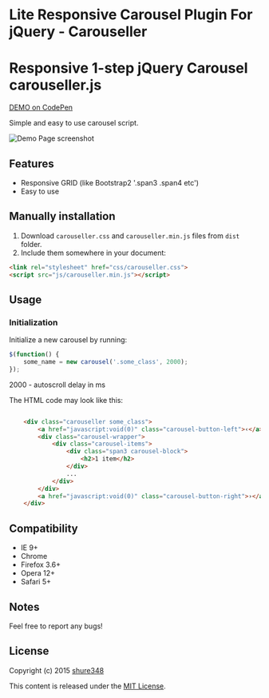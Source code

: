 # Lite Responsive Carousel Plugin For jQuery - Carouseller
Responsive 1-step jQuery Carousel
carouseller.js
==============
<a href="http://codepen.io/shure348/pen/dYaNGp">DEMO on CodePen</a>


Simple and easy to use carousel script.

![Demo Page screenshot](https://github.com/shrue348/responsive.carouseller/blob/master/screen.jpg)

## Features

* Responsive GRID (like Bootstrap2 '.span3 .span4 etc')
* Easy to use




## Manually installation

1. Download `carouseller.css` and `carouseller.min.js` files from `dist` folder.
2. Include them somewhere in your document:

  ```html
<link rel="stylesheet" href="css/carouseller.css">
<script src="js/carouseller.min.js"></script>
  ```

## Usage

### Initialization

Initialize a new carousel by running:
```js
$(function() {
	some_name = new carousel('.some_class', 2000);
});
```
2000 - autoscroll delay in ms

The HTML code may look like this:
```html

	<div class="carouseller some_class"> 
		<a href="javascript:void(0)" class="carousel-button-left">‹</a> 
		<div class="carousel-wrapper"> 
			<div class="carousel-items"> 
				<div class="span3 carousel-block">
					<h2>1 item</h2>
				</div>
				...
			</div>
		</div>
		<a href="javascript:void(0)" class="carousel-button-right">›</a> 
	</div>

```



## Compatibility

* IE 9+
* Chrome
* Firefox 3.6+
* Opera 12+
* Safari 5+

## Notes

Feel free to report any bugs!


## License

Copyright (c) 2015 [shure348](https://github.com/shrue348/)

This content is released under the [MIT License](http://opensource.org/licenses/MIT).
